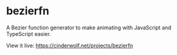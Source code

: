 # bezierfn
A Bezier function generator to make animating with JavaScript and TypeScript easier.

View it live: https://cinderwolf.net/projects/bezierfn
